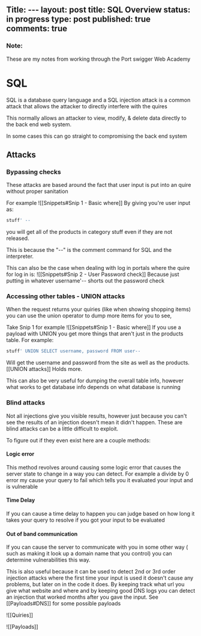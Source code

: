 Title: ---
layout: post
title: SQL Overview
status: in progress
type: post
published: true
comments: true
---
### Note:
These are my notes from working through the Port swigger Web Academy 
# SQL 

SQL is a database query language and a SQL injection attack is a common attack that allows the attacker to directly interfere with the quires

This normally allows an attacker to view, modify, & delete data directly to the back end web system.

In some cases this can go straight to compromising the back end system


## Attacks

### Bypassing checks
 These attacks are based around the fact that user input is put into an quire without proper sanitation
 
 For example 
![[Snippets#Snip 1 - Basic where]]
 By giving you're user input as:
 ```SQL
 stuff' --
 ```
 you will get all of the products in category stuff even if they are not released.
 
 This is because the "--" is the comment command for SQL and the interpreter.
 
 This can also be the case when dealing with log in portals where the quire for log in is:
![[Snippets#Snip 2 - User Password check]]
 Because just putting in whatever username'-- shorts out the password check
 
 ### Accessing other tables - UNION attacks
 
 When the request returns your quiries (like when showing shopping items) you can use the union operator to dump more items for you to see,
 
 Take Snip 1 for example
![[Snippets#Snip 1 - Basic where]]
 If you use a payload with UNION you get more things that aren't just in the products table. For example:
 ```SQL
 stuff' UNION SELECT username, password FROM user--
 ```
 Will get the username and password from the site as well as the products. [[UNION attacks]] Holds more.
 
 This can also be very useful for dumping the overall table info, however what works to get database info depends on what database is running
 
 ### Blind attacks
 
 Not all injections give you visible results, however just because you can't see the results of an injection doesn't mean it didn't happen. These are blind attacks can be a little difficult to exploit. 
 
 To figure out if they even exist here are a couple methods:
 
 #### Logic error
  This method revolves around causing some logic error that causes the server state to change in a way you can detect. For example a divide by 0 error my cause your query to fail which tells you it evaluated your input and is vulnerable
  
  #### Time Delay 
   If you can cause a time delay to happen you can judge based on how long it takes your query to resolve if you got your input to be evaluated
   
   
  #### Out of band communication
   If you can cause the server to communicate with you in some other way ( such as making it look up a domain name that you control) you can determine vulnerabilities this way.
   
  This is also useful because it can be used to detect 2nd or 3rd order injection attacks where the first time your input is used it doesn't cause any problems, but later on in the code it does. By keeping track what url you give what website and where and by keeping good DNS logs you can detect an injection that worked months after you gave the input. See [[Payloads#DNS]] for some possible payloads
 
 
 

 ![[Quiries]]
 

 
 ![[Payloads]]
 
 
 
